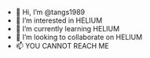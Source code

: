 - 👋 Hi, I’m @tangs1989
- 👀 I’m interested in HELIUM
- 🌱 I’m currently learning HELIUM
- 💞️ I’m looking to collaborate on HELIUM
- 📫 YOU CANNOT REACH ME
